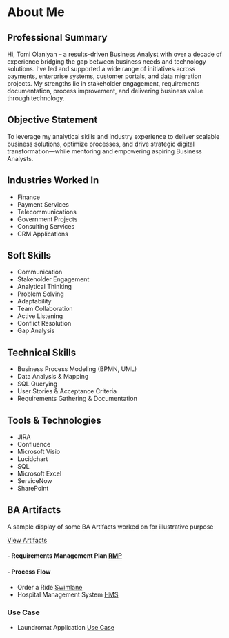 # About Me

## Professional Summary
Hi, Tomi Olaniyan – a results-driven Business Analyst with over a decade of experience bridging the gap between business needs and technology solutions. I’ve led and supported a wide range of initiatives across payments, enterprise systems, customer portals, and data migration projects. My strengths lie in stakeholder engagement, requirements documentation, process improvement, and delivering business value through technology.

## Objective Statement
To leverage my analytical skills and industry experience to deliver scalable business solutions, optimize processes, and drive strategic digital transformation—while mentoring and empowering aspiring Business Analysts.

## Industries Worked In
- Finance  
- Payment Services  
- Telecommunications  
- Government Projects  
- Consulting Services  
- CRM Applications  

## Soft Skills
- Communication  
- Stakeholder Engagement  
- Analytical Thinking  
- Problem Solving  
- Adaptability  
- Team Collaboration  
- Active Listening  
- Conflict Resolution
- Gap Analysis  

## Technical Skills
- Business Process Modeling (BPMN, UML)  
- Data Analysis & Mapping  
- SQL Querying  
- User Stories & Acceptance Criteria  
- Requirements Gathering & Documentation  

## Tools & Technologies
- JIRA  
- Confluence  
- Microsoft Visio  
- Lucidchart  
- SQL  
- Microsoft Excel  
- ServiceNow  
- SharePoint


## BA Artifacts
A sample display of some BA Artifacts worked on for illustrative purpose

[View Artifacts](https://github.com/tomiolaniyan/Artifacts/tree/main)

#### - Requirements Management Plan [RMP](https://github.com/tomiolaniyan/Artifacts/blob/main/Requirements%20Management%20Plan.md)

#### - Process Flow 
- Order a Ride [Swimlane](https://github.com/tomiolaniyan/Artifacts/blob/main/RideIT%20Order%20flowchart.jpg)
- Hospital Management System [HMS](https://github.com/tomiolaniyan/Artifacts/blob/main/HMS-Page-1.drawio.png)

### Use Case
- Laundromat Application [Use Case](https://github.com/tomiolaniyan/Artifacts/blob/main/Easywash%20Use%20case.drawio.png)
